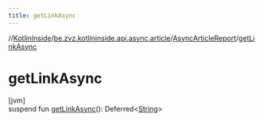 ```yaml
---
title: getLinkAsync
---
```

//[KotlinInside](../../../index.html)/[be.zvz.kotlininside.api.async.article](../index.html)/[AsyncArticleReport](index.html)/[getLinkAsync](get-link-async.html)



# getLinkAsync



[jvm]\
suspend fun [getLinkAsync](get-link-async.html)(): Deferred&lt;[String](https://kotlinlang.org/api/latest/jvm/stdlib/kotlin/-string/index.html)&gt;




